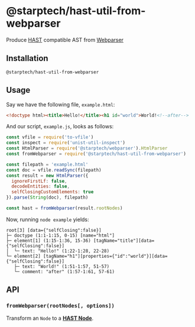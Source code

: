 # @starptech/hast-util-from-webparser

Produce [HAST](https://github.com/syntax-tree/hast) compatible AST from [Webparser](https://github.com/Prettyhtml/prettyhtml/tree/master/packages/webparser)

## Installation

```
@starptech/hast-util-from-webparser
```

## Usage

Say we have the following file, `example.html`:

```html
<!doctype html><title>Hello!</title><h1 id="world">World!<!--after-->
```

And our script, `example.js`, looks as follows:

```javascript
const vfile = require('to-vfile')
const inspect = require('unist-util-inspect')
const HtmlParser = require('@starptech/webparser').HtmlParser
const fromWebparser = require('@starptech/hast-util-from-webparser')

const filepath = 'example.html'
const doc = vfile.readSync(filepath)
const result = new HtmlParser({
  ignoreFirstLf: false,
  decodeEntities: false,
  selfClosingCustomElements: true
}).parse(String(doc), filepath)

const hast = fromWebparser(result.rootNodes)
```

Now, running `node example` yields:

```text
root[3] [data={"selfClosing":false}]
├─ doctype (1:1-1:15, 0-15) [name="html"]
├─ element[1] (1:15-1:36, 15-36) [tagName="title"][data={"selfClosing":false}]
│  └─ text: "Hello!" (1:22-1:28, 22-28)
└─ element[2] [tagName="h1"][properties={"id":"world"}][data={"selfClosing":false}]
   ├─ text: "World!" (1:51-1:57, 51-57)
   └─ comment: "after" (1:57-1:61, 57-61)
```

## API

### `fromWebparser(rootNodes[, options])`

Transform an `Node` to a [**HAST Node**](https://github.com/syntax-tree/hast#ast).
